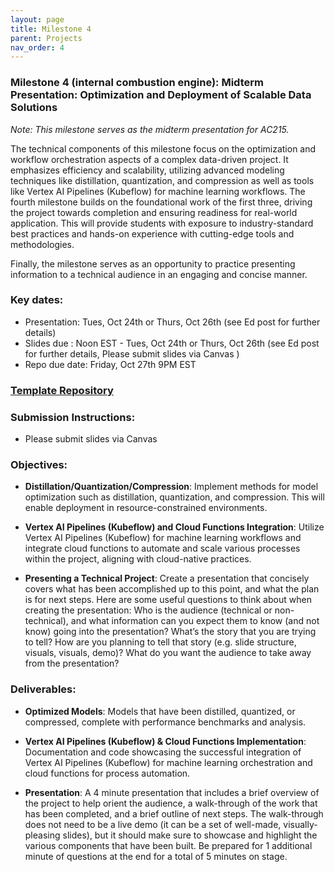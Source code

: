 ```yaml
---
layout: page
title: Milestone 4
parent: Projects
nav_order: 4
---
```

### Milestone 4 (internal combustion engine): Midterm Presentation:  Optimization and Deployment of Scalable Data Solutions

*Note: This milestone serves as the midterm presentation for AC215.*


The technical components of this milestone focus on the optimization and workflow orchestration aspects of a complex data-driven project. It emphasizes efficiency and scalability, utilizing advanced modeling techniques like distillation, quantization, and compression as well as tools like Vertex AI Pipelines (Kubeflow) for machine learning workflows. The fourth milestone builds on the foundational work of the first three, driving the project towards completion and ensuring readiness for real-world application. This will provide students with exposure to industry-standard best practices and hands-on experience with cutting-edge tools and methodologies.

Finally, the milestone serves as an opportunity to practice presenting information to a technical audience in an engaging and concise manner. 

### Key dates:

- Presentation: Tues, Oct 24th or Thurs, Oct 26th (see Ed post for further details)
- Slides due : Noon EST - Tues, Oct 24th or Thurs, Oct 26th (see Ed post for further details, Please submit slides via Canvas )
- Repo due date: Friday, Oct 27th 9PM EST

### [Template Repository](https://github.com/ac2152023/ac2152023_template/tree/milestone4)

### Submission Instructions: 
- Please submit slides via Canvas 

### Objectives:

- **Distillation/Quantization/Compression**: Implement methods for model optimization such as distillation, quantization, and compression. This will enable deployment in resource-constrained environments.

- **Vertex AI Pipelines (Kubeflow) and Cloud Functions Integration**: Utilize Vertex AI Pipelines (Kubeflow) for machine learning workflows and integrate cloud functions to automate and scale various processes within the project, aligning with cloud-native practices.

- **Presenting a Technical Project**: Create a presentation that concisely covers what has been accomplished up to this point, and what the plan is for next steps. Here are some useful questions to think about when creating the presentation: Who is the audience (technical or non-technical), and what information can you expect them to know (and not know) going into the presentation? What’s the story that you are trying to tell? How are you planning to tell that story (e.g. slide structure, visuals, visuals, demo)? What do you want the audience to take away from the presentation?

### Deliverables:

- **Optimized Models**: Models that have been distilled, quantized, or compressed, complete with performance benchmarks and analysis.

- **Vertex AI Pipelines (Kubeflow) & Cloud Functions Implementation**: Documentation and code showcasing the successful integration of Vertex AI Pipelines (Kubeflow) for machine learning orchestration and cloud functions for process automation.

- **Presentation**: A 4 minute presentation that includes a brief overview of the project to help orient the audience, a walk-through of the work that has been completed, and a brief outline of next steps. The walk-through does not need to be a live demo (it can be a set of well-made, visually-pleasing slides), but it should make sure to showcase and highlight the various components that have been built. Be prepared for 1 additional minute of questions at the end for a total of 5 minutes on stage.
